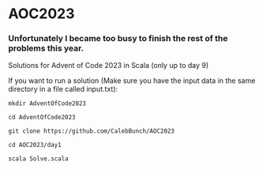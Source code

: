 # AOC2023

### Unfortunately I became too busy to finish the rest of the problems this year.

Solutions for Advent of Code 2023 in Scala (only up to day 9)

If you want to run a solution (Make sure you have the input data in the same directory in a file called input.txt):
```
mkdir AdventOfCode2023
```
```
cd AdventOfCode2023
```
```
git clone https://github.com/CalebBunch/AOC2023
```
```
cd AOC2023/day1
```
```
scala Solve.scala
```
